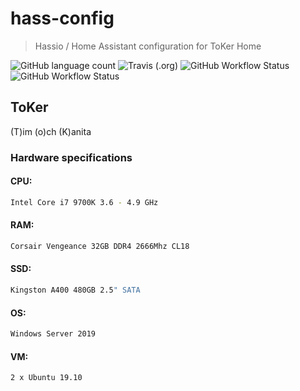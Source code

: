 # hass-config
> Hassio / Home Assistant configuration for ToKer Home

![GitHub language count](https://img.shields.io/github/languages/count/timpihl/hass-config?color=ff558f&style=for-the-badge)
![Travis (.org)](https://img.shields.io/travis/timpihl/hass-config?color=ff558f&label=travis-ci&style=for-the-badge)
![GitHub Workflow Status](https://img.shields.io/github/workflow/status/timpihl/hass-config/yamllint?color=ff558f&label=yamllint&style=for-the-badge)
![GitHub Workflow Status](https://img.shields.io/github/workflow/status/timpihl/hass-config/python?color=ff558f&label=python&style=for-the-badge)

## ToKer

(T)im (o)ch (K)anita

### Hardware specifications

#### CPU:
```sh
Intel Core i7 9700K 3.6 - 4.9 GHz
```
#### RAM:
```sh
Corsair Vengeance 32GB DDR4 2666Mhz CL18
```
#### SSD: 
```sh
Kingston A400 480GB 2.5" SATA 
```
#### OS:
```sh
Windows Server 2019
```
#### VM: 
```sh
2 x Ubuntu 19.10
```
